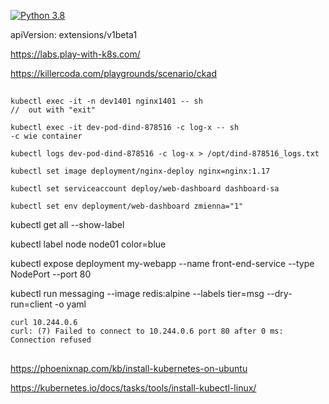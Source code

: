 [![Python 3.8](https://img.shields.io/badge/python-3.8-blue.svg)](https://www.python.org/downloads/release/python-360/)

apiVersion: extensions/v1beta1

https://labs.play-with-k8s.com/

https://killercoda.com/playgrounds/scenario/ckad

##
```
kubectl exec -it -n dev1401 nginx1401 -- sh
//  out with "exit"

kubectl exec -it dev-pod-dind-878516 -c log-x -- sh
-c wie container

kubectl logs dev-pod-dind-878516 -c log-x > /opt/dind-878516_logs.txt
```
```
kubectl set image deployment/nginx-deploy nginx=nginx:1.17

kubectl set serviceaccount deploy/web-dashboard dashboard-sa

kubectl set env deployment/web-dashboard zmienna="1"
```

kubectl get all --show-label

kubectl label node node01 color=blue

kubectl expose deployment my-webapp --name front-end-service --type NodePort --port 80

kubectl run messaging --image redis:alpine --labels tier=msg --dry-run=client -o yaml

```
curl 10.244.0.6
curl: (7) Failed to connect to 10.244.0.6 port 80 after 0 ms: Connection refused
```

##
https://phoenixnap.com/kb/install-kubernetes-on-ubuntu

https://kubernetes.io/docs/tasks/tools/install-kubectl-linux/
